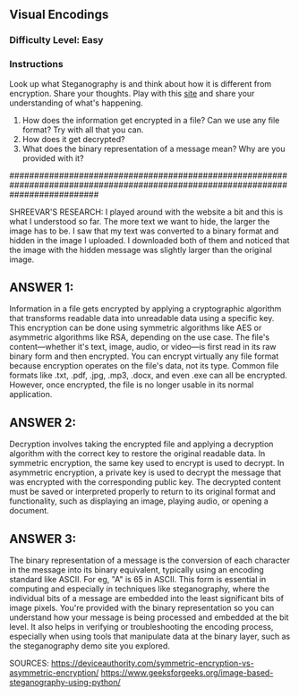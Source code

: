 ## Visual Encodings

### Difficulty Level: Easy

### Instructions
Look up what Steganography is and think about how it is different from encryption. Share your thoughts. Play with this [site](https://stylesuxx.github.io/steganography/) and share your understanding of what's happening. 

1. How does the information get encrypted in a file? Can we use any file format? Try with all that you can.
2. How does it get decrypted?
3. What does the binary representation of a message mean? Why are you provided with it?

##################################################################################################################################

SHREEVAR'S RESEARCH:
I played around with the website a bit and  this is what I understood so far. The more text we want to hide, the larger the image has to be. I saw that my text was converted to a binary format and hidden in the image I uploaded. I downloaded both of them and noticed that the image with the hidden message was slightly larger than the original image.

## ANSWER 1:
Information in a file gets encrypted by applying a cryptographic algorithm that transforms readable data into unreadable data using a specific key. This encryption can be done using symmetric algorithms like AES or asymmetric algorithms like RSA, depending on the use case. The file's content—whether it's text, image, audio, or video—is first read in its raw binary form and then encrypted. You can encrypt virtually any file format because encryption operates on the file's data, not its type. Common file formats like .txt, .pdf, .jpg, .mp3, .docx, and even .exe can all be encrypted. However, once encrypted, the file is no longer usable in its normal application.

## ANSWER 2:
Decryption involves taking the encrypted file and applying a decryption algorithm with the correct key to restore the original readable data. In symmetric encryption, the same key used to encrypt is used to decrypt. In asymmetric encryption, a private key is used to decrypt the message that was encrypted with the corresponding public key. The decrypted content must be saved or interpreted properly to return to its original format and functionality, such as displaying an image, playing audio, or opening a document.

## ANSWER 3:
The binary representation of a message is the conversion of each character in the message into its binary equivalent, typically using an encoding standard like ASCII. For eg, "A" is 65 in ASCII. This form is essential in computing and especially in techniques like steganography, where the individual bits of a message are embedded into the least significant bits of image pixels. You're provided with the binary representation so you can understand how your message is being processed and embedded at the bit level. It also helps in verifying or troubleshooting the encoding process, especially when using tools that manipulate data at the binary layer, such as the steganography demo site you explored.

SOURCES: https://deviceauthority.com/symmetric-encryption-vs-asymmetric-encryption/
         https://www.geeksforgeeks.org/image-based-steganography-using-python/